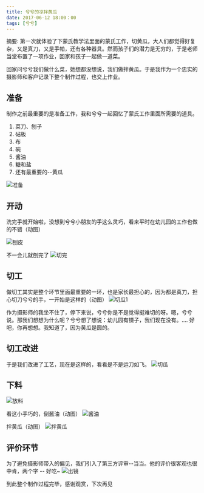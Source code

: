 ```yaml
---
title: 兮兮的凉拌黄瓜
date: 2017-06-12 18:00：00
tags: [兮兮]
---
```


摘要: 第一次就体验了下蒙氏教学法里面的蒙氏工作，切黄瓜，大人们都觉得好复杂，又是真刀，又是手帕，还有各种器具。然而孩子们的潜力是无穷的，于是老师当堂布置了一项作业，回家和孩子一起做一道菜。

<!-- more -->

回家问兮兮我们做什么菜，她想都没想说，我们做拌黄瓜。于是我作为一个忠实的摄影师和客户记录下整个制作过程，也交上作业。

## 准备
制作之前最重要的是准备工作，我和兮兮一起回忆了蒙氏工作里面所需要的道具。

1. 菜刀、刨子
2. 砧板
3. 布
4. 碗
5. 酱油
6. 糖和盐
7. 还有最重要的--黄瓜

![准备](http://cdn.xingyizhe.com.cn/2017-06-17-准备.jpg)

## 开动
洗完手就开始啦，没想到兮兮小朋友的手这么灵巧，看来平时在幼儿园的工作也做的不错（动图）

![刨皮](http://cdn.xingyizhe.com.cn/2017-06-17-刨皮.gif)

不一会儿就刨完了
![切完](http://cdn.xingyizhe.com.cn/2017-06-17-切完.jpg)

## 切工
做切工其实是整个环节里面最重要的一环，也是家长最担心的，因为都是真刀，担心切刀兮兮的手，一开始是这样的（动图）
![切瓜1](http://cdn.xingyizhe.com.cn/2017-06-17-切瓜1.gif)

作为摄影师的我坐不住了，停下来说，兮兮你是不是觉得挺难切的呀。嗯，兮兮说。那我们想想为什么呢？兮兮想了想说：幼儿园有镊子，我们现在没有。.... 好吧，你再想想。我知道了，因为黄瓜是圆的。

## 切工改进
于是我们改进了工艺，现在是这样的，看看是不是运刀如飞。
![切瓜](http://cdn.xingyizhe.com.cn/2017-06-17-切瓜.jpg)

## 下料
![放料](http://cdn.xingyizhe.com.cn/2017-06-17-放料.jpg)

看这小手巧的，倒酱油（动图）
![酱油](http://cdn.xingyizhe.com.cn/2017-06-17-酱油.gif)

拌黄瓜（动图）
![拌黄瓜](http://cdn.xingyizhe.com.cn/2017-06-17-拌黄瓜.gif)

## 评价环节
为了避免摄影师带入的偏见，我们引入了第三方评审--当当。他的评价很客观也很中肯，两个字 --  好吃~
![出镜](http://cdn.xingyizhe.com.cn/2017-06-17-出镜.jpg)

到此整个制作过程完毕，感谢观赏，下次再见

